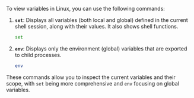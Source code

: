 To view variables in Linux, you can use the following commands:

1. **`set`**: Displays all variables (both local and global) defined in the current shell session, along with their values. It also shows shell functions.
    
    ```bash
    set
    
    ```
    
2. **`env`**: Displays only the environment (global) variables that are exported to child processes.
    
    ```bash
    env
    
    ```
    

These commands allow you to inspect the current variables and their scope, with `set` being more comprehensive and `env` focusing on global variables.
